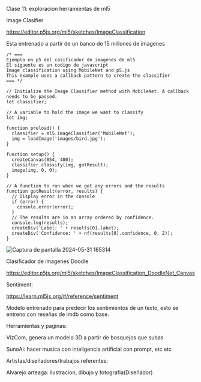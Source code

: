 Clase 11: exploracion herramientas de ml5

Image Clasifier

https://editor.p5js.org/ml5/sketches/ImageClassification

Esta entrenado a partir de un banco de 15 millones de imagenes

```
/* ===
Ejemplo en p5 del casificador de imagenes de ml5
El siguente es un codigo de javascript
Image classification using MobileNet and p5.js
This example uses a callback pattern to create the classifier
=== */

// Initialize the Image Classifier method with MobileNet. A callback needs to be passed.
let classifier;

// A variable to hold the image we want to classify
let img;

function preload() {
  classifier = ml5.imageClassifier('MobileNet');
  img = loadImage('images/bird.jpg');
}

function setup() {
  createCanvas(854, 480);
  classifier.classify(img, gotResult);
  image(img, 0, 0);
}

// A function to run when we get any errors and the results
function gotResult(error, results) {
  // Display error in the console
  if (error) {
    console.error(error);
  }
  // The results are in an array ordered by confidence.
  console.log(results);
  createDiv('Label: ' + results[0].label);
  createDiv('Confidence: ' + nf(results[0].confidence, 0, 2));
}

```

![Captura de pantalla 2024-05-31 165314](https://github.com/BenjaIeg/audiv027-2024-1/assets/128185999/cf85be98-c671-4eda-9577-4715a21dcddc)



Clasificador de imagenes Doodle

https://editor.p5js.org/ml5/sketches/ImageClassification_DoodleNet_Canvas

Sentiment:

https://learn.ml5js.org/#/reference/sentiment

Modelo entrenado para predecir los sentimientos de un texto, esto se entreno con reseñas de imdb como base.


Herramientas y paginas:

VizCom, genera un modelo 3D a partir de bosquejos que subas

SunoAi: hacer musica con inteligencia artificial con prompt, etc etc

Artistas/diseñadores/trabajos referentes:

Alvarejo arteaga: ilustracion, dibujo y fotografia(Diseñador)



